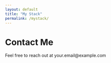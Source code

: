 ```yaml
---
layout: default
title: "My Stack"
permalink: /mystack/
---
```

<h1>Contact Me</h1>
<p>Feel free to reach out at your.email@example.com</p>
